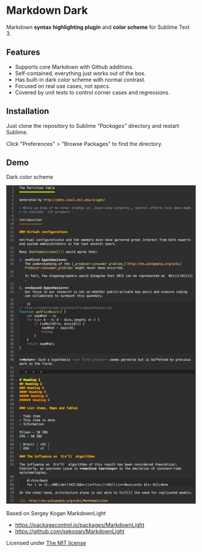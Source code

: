 Markdown Dark
=============

Markdown **syntax highlighting plugin** and **color scheme** for Sublime Text 3.

Features
--------

- Supports core Markdown with Github additions.
- Self-contained, everything just works out of the box.
- Has built-in dark color scheme with normal contrast.
- Focused on real use cases, not specs.
- Covered by unit tests to control corner cases and regressions.

Installation
------------

Just clone the repository to Sublime *"Packages"* directory and restart Sublime.

Click "Preferences" > "Browse Packages" to find the directory.

Demo
----

Dark color scheme

![](demo/demo_dark.png)

Based on Sergey Kogan MarkdownLight

* https://packagecontrol.io/packages/MarkdownLight
* https://github.com/sekogan/MarkdownLight

Licensed under [The MIT license](LICENSE)

